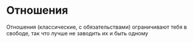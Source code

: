 # Отношения

Отношения (классические, с обязательствами) ограничивают тебя в свободе, так что лучше не заводить их и быть одному